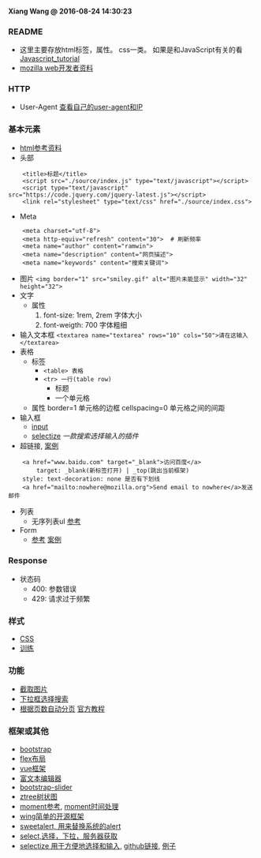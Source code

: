 #### Xiang Wang @ 2016-08-24 14:30:23

### README
* 这里主要存放html标签，属性。 css一类。 如果是和JavaScript有关的看[Javascript_tutorial](https://github.com/ramwin/javascript_tutorial.git/)
* [mozilla web开发者资料](https://developer.mozilla.org/zh-CN/docs/Web)


### HTTP
* User-Agent [查看自己的user-agent和IP](http://www.whoishostingthis.com/tools/user-agent/)


### 基本元素
* [html参考资料](https://developer.mozilla.org/zh-CN/docs/Web/HTML)
* 头部
```
    <title>标题</title>
    <script src="./source/index.js" type="text/javascript"></script>
    <script type="text/javascript" src="https://code.jquery.com/jquery-latest.js"></script>
    <link rel="stylesheet" type="text/css" href="./source/index.css">
```

* Meta
```
    <meta charset="utf-8">
    <meta http-equiv="refresh" content="30">  # 刷新频率
    <meta name="author" content="ramwin">
    <meta name="description" content="网页描述">
    <meta name="keywords" content="搜索关键词">
```

* 图片
    `<img border="1" src="smiley.gif" alt="图片未能显示" width="32" height="32">`
* 文字
    * 属性
        1. font-size: 1rem, 2rem  字体大小
        2. font-weigth: 700 字体粗细
* 输入文本框
    `<textarea name="textarea" rows="10" cols="50">请在这输入</textarea>`
* 表格
    * 标签
        * `<table> 表格`
        * `<tr> 一行(table row)`
            * <th> 标题
            * <td> 一个单元格
    * 属性
        border=1 单元格的边框
        cellspacing=0 单元格之间的间距
* 输入框
    * [input](./input.md)
    * [selectize](http://selectize.github.io/selectize.js/) *一款搜索选择输入的插件*
* 超链接, [案例](./a.html)
```
    <a href="www.baidu.com" target="_blank">访问百度</a>
        target: _blank(新标签打开) | _top(跳出当前框架)
    style: text-decoration: none 是否有下划线
    <a href="mailto:nowhere@mozilla.org">Send email to nowhere</a>发送邮件
```
* 列表
    * 无序列表ul
        [参考](https://developer.mozilla.org/zh-CN/docs/Web/HTML/Element/ul)
* Form
    * [参考](./form.md) [案例](./form.html)

### Response
* 状态码
    * 400: 参数错误
    * 429: 请求过于频繁


### 样式
* [CSS](./css/README.md)
* [训练](https://flukeout.github.io/)


### 功能
* [截取图片](./cropper图片截取.html)
* [下拉框选择搜索](./select搜索选择.html)
* [根据页数自动分页](./page分页.html) [官方教程](https://esimakin.github.io/twbs-pagination/)


### 框架或其他
* [bootstrap](./bootstrap/README.md)
* [flex布局](./flex/README.md)
* [vue框架](./vue/README.md)
* [富文本编辑器](./summernote网页编辑器.html)
* [bootstrap-slider](./bootstrap-slider.html)
* [ztree树状图](./ztree.html)
* [moment参考](./moment.md), [moment时间处理](./moment时间处理.html)
* [wing简单的开源框架](./wing.html)
* [sweetalert, 用来替换系统的alert](./sweetalert.html)
* [select,选择，下拉，服务器获取](./select2.md)
* [selectize 用于方便地选择和输入,](http://selectize.github.io/selectize.js/) [github链接,](https://github.com/selectize/selectize.js) [例子](./selectize.html)

